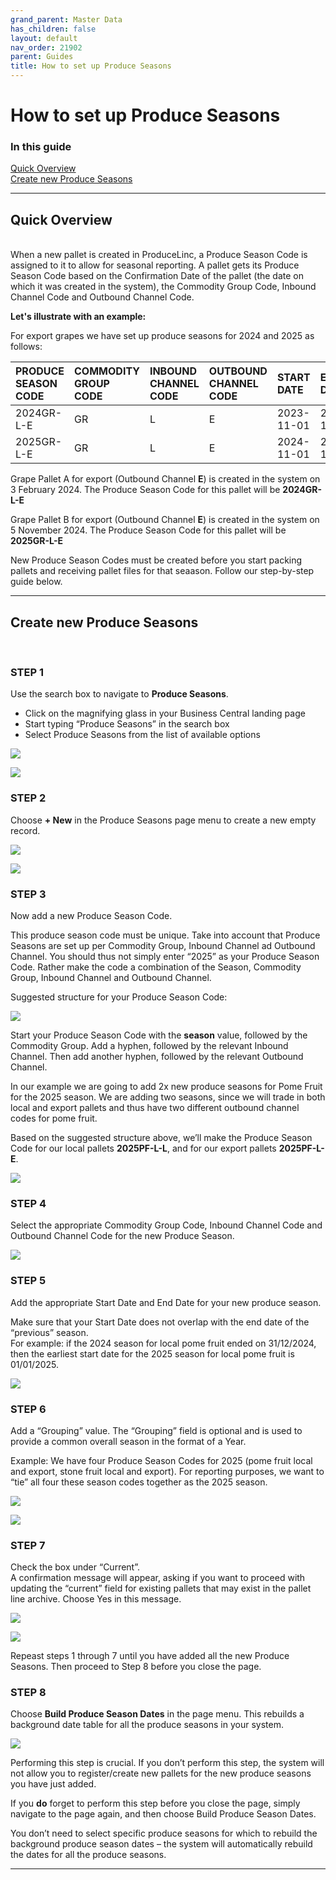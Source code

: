 ```yaml
---
grand_parent: Master Data
has_children: false
layout: default
nav_order: 21902
parent: Guides
title: How to set up Produce Seasons
---
```


# How to set up Produce Seasons

### In this guide

[Quick Overview](#quick-overview)  
[Create new Produce Seasons](#create-new-produce-seasons)  

---
## Quick Overview
<br/>
When a new pallet is created in ProduceLinc, a Produce Season Code is assigned to it to allow for seasonal reporting.
A pallet gets its Produce Season Code based on the Confirmation Date of the pallet (the date on which it was created in the system), the Commodity Group Code, Inbound Channel Code and Outbound Channel Code.

**Let's illustrate with an example:**
<br/>

For export grapes we have set up produce seasons for 2024 and 2025 as follows:

| PRODUCE SEASON CODE | COMMODITY GROUP CODE | INBOUND CHANNEL CODE | OUTBOUND CHANNEL CODE | START DATE | END DATE |
|:--- |:--- |:--- |:--- | :--- |:--- |
| 2024GR-L-E | GR | L | E | 2023-11-01 | 2024-10-31 |
| 2025GR-L-E | GR | L | E | 2024-11-01 | 2025-10-31 |

Grape Pallet A for export (Outbound Channel **E**) is created in the system on 3 February 2024. The Produce Season Code for this pallet will be **2024GR-L-E**
<br/>

Grape Pallet B for export (Outbound Channel **E**) is created in the system on 5 November 2024. The Produce Season Code for this pallet will be **2025GR-L-E**

New Produce Season Codes must be created before you start packing pallets and receiving pallet files for that seaason. Follow our step-by-step guide below.

---
## Create new Produce Seasons
<br/>

### STEP 1

Use the search box to navigate to **Produce Seasons**.
<br/>
- Click on the magnifying glass in your Business Central landing page
- Start typing “Produce Seasons” in the search box
- Select Produce Seasons from the list of available options

![](/media/KB_Guide_ProduceSeasons_1_SearchBox.jpeg)

![](/media/KB_Guide_ProduceSeasons_2_NavigteToProduceSeasons.jpeg)

### STEP 2

Choose **+ New** in the Produce Seasons page menu to create a new empty record.

![](/media/KB_Guide_ProduceSeasons_3_ChooseNew.jpeg)

![](/media/KB_Guide_ProduceSeasons_4_NewEmptyRecord.jpeg)

### STEP 3

Now add a new Produce Season Code.

This produce season code must be unique. Take into account that Produce Seasons are set up per Commodity Group, Inbound Channel ad Outbound Channel. You should thus not simply enter “2025” as your Produce Season Code. Rather make the code a combination of the Season, Commodity Group, Inbound Channel and Outbound Channel.

Suggested structure for your Produce Season Code:  

![](/media/KB_Guide_ProduceSeasons_5b_GreyBackgroundSeasonCodeStructure.jpeg)

Start your Produce Season Code with the **season** value, followed by the Commodity Group. Add a hyphen, followed by the relevant Inbound Channel. Then add another hyphen, followed by the relevant Outbound Channel.

In our example we are going to add 2x new produce seasons for Pome Fruit for the 2025 season. We are adding two seasons, since we will trade in both local and export pallets and thus have two different outbound channel codes for pome fruit.

Based on the suggested structure above, we’ll make the Produce Season Code for our local pallets **2025PF-L-L**, and for our export pallets **2025PF-L-E**.

![](/media/KB_Guide_ProduceSeasons_5_AddNewCode.jpeg)

### STEP 4

Select the appropriate Commodity Group Code, Inbound Channel Code and Outbound Channel Code for the new Produce Season.

![](/media/KB_Guide_ProduceSeasons_6_AddCommGroup_Channels.jpeg)

### STEP 5

Add the appropriate Start Date and End Date for your new produce season.

Make sure that your Start Date does not overlap with the end date of the “previous” season.
<br/>
For example: if the 2024 season for local pome fruit ended on 31/12/2024, then the earliest start date for the 2025 season for local pome fruit is 01/01/2025.

![](/media/KB_Guide_ProduceSeasons_7_SelectStartAndEndDates.jpeg)

### STEP 6

Add a “Grouping” value. The “Grouping” field is optional and is used to provide a common overall season in the format of a Year.

Example: We have four Produce Season Codes for 2025 (pome fruit local and export, stone fruit local and export). For reporting purposes, we want to “tie” all four these season codes together as the 2025 season.

![](/media/KB_Guide_ProduceSeasons_8_GroupingExample.jpeg)

![](/media/KB_Guide_ProduceSeasons_8a_AddGrouping.jpeg)

### STEP 7

Check the box under “Current”.
<br/> 
A confirmation message will appear, asking if you want to proceed with updating the “current” field for existing pallets that may exist in the pallet line archive. Choose Yes in this message.

![](/media/KB_Guide_ProduceSeasons_8b_MarkAsCurrent.jpeg)

![](/media/KB_Guide_ProduceSeasons_9_CompletedNewProduceSeason.jpeg)

Repeast steps 1 through 7 until you have added all the new Produce Seasons.
Then proceed to Step 8 before you close the page.

### STEP 8

Choose **Build Produce Season Dates** in the page menu. This rebuilds a background date table for all the produce seasons in your system.

![](/media/KB_Guide_ProduceSeasons_10_BuildProduceSeasonDates.jpeg)

Performing this step is crucial. If you don’t perform this step, the system will not allow you to register/create new pallets for the new produce seasons you have just added.

If you **do** forget to perform this step before you close the page, simply navigate to the page again, and then choose Build Produce Season Dates. 

You don’t need to select specific produce seasons for which to rebuild the background produce season dates – the system will automatically rebuild the dates for all the produce seasons. 

---
